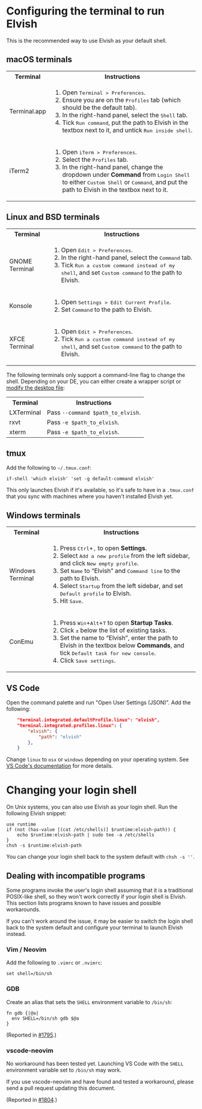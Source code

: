 <!-- toc -->

# Configuring the terminal to run Elvish

This is the recommended way to use Elvish as your default shell.

## macOS terminals

<table>
  <tr>
    <th>Terminal</th>
    <th>Instructions</th>
  </tr>
  <tr>
    <td>Terminal.app</td>
    <td>
      <ol>
        <li>Open <kbd>Terminal &gt; Preferences</kbd>.
        <li>Ensure you are on the <kbd>Profiles</kbd> tab (which should be the default tab).
        <li>In the right-hand panel, select the <kbd>Shell</kbd> tab.
        <li>Tick <kbd>Run command</kbd>, put the path to Elvish in the textbox next to it, and untick <kbd>Run inside shell</kbd>.
      </ol>
    </td>
  </tr>
  <tr>
    <td>iTerm2</td>
    <td>
      <ol>
        <li>Open <kbd>iTerm &gt; Preferences</kbd>.
        <li>Select the <kbd>Profiles</kbd> tab.
        <li>In the right-hand panel, change the dropdown under <strong>Command</strong> from <kbd>Login Shell</kbd> to either <kbd>Custom Shell</kbd> or <kbd>Command</kbd>, and put the path to Elvish in the textbox next to it.
      </ol>
    </td>
  </tr>
</table>

## Linux and BSD terminals

<table>
  <tr>
    <th>Terminal</th>
    <th>Instructions</th>
  </tr>
  <tr>
    <td>GNOME Terminal</td>
    <td>
      <ol>
        <li>Open <kbd>Edit &gt; Preferences</kbd>.
        <li>In the right-hand panel, select the <kbd>Command</kbd> tab.
        <li>Tick <kbd>Run a custom command instead of my shell</kbd>, and set <kbd>Custom command</kbd> to the path to Elvish.
      </ol>
    </td>
  </tr>
  <tr>
    <td>Konsole</td>
    <td>
      <ol>
        <li>Open <kbd>Settings &gt; Edit Current Profile</kbd>.
        <li>Set <kbd>Command</kbd> to the path to Elvish.
      </ol>
    </td>
  </tr>
  <tr>
    <td>XFCE Terminal</td>
    <td>
      <ol>
        <li>Open <kbd>Edit &gt; Preferences</kbd>.
        <li>Tick <kbd>Run a custom command instead of my shell</kbd>, and set <kbd>Custom command</kbd> to the path to Elvish.
      </ol>
    </td>
  </tr>
</table>

The following terminals only support a command-line flag to change the shell.
Depending on your DE, you can either create a wrapper script or
[modify the desktop file](https://wiki.archlinux.org/title/desktop_entries#Modify_desktop_files):

<table>
  <tr>
    <th>Terminal</th>
    <th>Instructions</th>
  </tr>
  <tr>
    <td>LXTerminal</td>
    <td>Pass <code>--command $path_to_elvish</code>.</td>
  </tr>
  <tr>
    <td>rxvt</td>
    <td>Pass <code>-e $path_to_elvish</code>.</td>
  </tr>
  <tr>
    <td>xterm</td>
    <td>Pass <code>-e $path_to_elvish</code>.</td>
  </tr>
</table>

## tmux

Add the following to `~/.tmux.conf`:

```tmux
if-shell 'which elvish' 'set -g default-command elvish'
```

This only launches Elvish if it's available, so it's safe to have in a
`.tmux.conf` that you sync with machines where you haven't installed Elvish yet.

## Windows terminals

<table>
  <tr>
    <th>Terminal</th>
    <th>Instructions</th>
  </tr>
  <tr>
    <td>Windows Terminal</td>
    <td>
      <ol>
        <li>Press <kbd>Ctrl</kbd>+<kbd>,</kbd> to open <strong>Settings</strong>.
        <li>Select <kbd>Add a new profile</kbd> from the left sidebar, and click <kbd>New empty profile</kbd>.
        <li>Set <kbd>Name</kbd> to “Elvish” and <kbd>Command line</kbd> to the path to Elvish.
        <li>Select <kbd>Startup</kbd> from the left sidebar, and set <kbd>Default profile</kbd> to Elvish.
        <li>Hit <kbd>Save</kbd>.
      </ol>
    </td>
  </tr>
  <tr>
    <td>ConEmu</td>
    <td>
      <ol>
        <li>Press <kbd>Win</kbd>+<kbd>Alt</kbd>+<kbd>T</kbd> to open <strong>Startup Tasks</strong>.
        <li>Click <kbd>±</kbd> below the list of existing tasks.
        <li>Set the name to “Elvish”, enter the path to Elvish in the textbox below <strong>Commands</strong>, and tick <kbd>Default task for new console</kbd>.
        <li>Click <kbd>Save settings</kbd>.
      </ol>
    </td>
  </tr>
</table>

## VS Code

Open the command palette and run "Open User Settings (JSON)". Add the following:

```json
    "terminal.integrated.defaultProfile.linux": "elvish",
    "terminal.integrated.profiles.linux": {
        "elvish": {
            "path": "elvish"
        },
    }
```

Change `linux` to `osx` or `windows` depending on your operating system. See
[VS Code's documentation](https://code.visualstudio.com/docs/terminal/profiles)
for more details.

# Changing your login shell

On Unix systems, you can also use Elvish as your login shell. Run the following
Elvish snippet:

```elvish
use runtime
if (not (has-value [(cat /etc/shells)] $runtime:elvish-path)) {
    echo $runtime:elvish-path | sudo tee -a /etc/shells
}
chsh -s $runtime:elvish-path
```

You can change your login shell back to the system default with `chsh -s ''`.

## Dealing with incompatible programs

Some programs invoke the user's login shell assuming that it is a traditional
POSIX-like shell, so they won't work correctly if your login shell is Elvish.
This section lists programs known to have issues and possible workarounds.

If you can't work around the issue, it may be easier to switch the login shell
back to the system default and configure your terminal to launch Elvish instead.

### Vim / Neovim

Add the following to `.vimrc` or `.nvimrc`:

```
set shell=/bin/sh
```

### GDB

Create an alias that sets the `SHELL` environment variable to `/bin/sh`:

```elvish
fn gdb {|@a|
  env SHELL=/bin/sh gdb $@a
}
```

(Reported in [#1795](https://b.elv.sh/1795).)

### vscode-neovim

No workaround has been tested yet. Launching VS Code with the `SHELL`
environment variable set to `/bin/sh` may work.

If you use vscode-neovim and have found and tested a workaround, please send a
pull request updating this document.

(Reported in [#1804](https://b.elv.sh/1804).)
